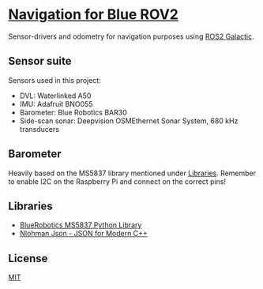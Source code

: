 # [Navigation for Blue ROV2](https://www.youtube.com/watch?v=dQw4w9WgXcQ)

Sensor-drivers and odometry for navigation purposes using [ROS2 Galactic](https://docs.ros.org/en/ros2_documentation/galactic/index.html).


## Sensor suite

Sensors used in this project:

* DVL: Waterlinked A50
* IMU: Adafruit BNO055
* Barometer: Blue Robotics BAR30
* Side-scan sonar: Deepvision OSMEthernet Sonar System, 680 kHz transducers

## Barometer

Heavily based on the MS5837 library mentioned under [Libraries](#libraries).
Remember to enable I2C on the Raspberry Pi and connect on the correct pins!


## Libraries

* [BlueRobotics MS5837 Python Library](https://github.com/bluerobotics/ms5837-python)
* [Nlohman Json - JSON for Modern C++ ](https://github.com/nlohmann/json)


## License
[MIT](https://choosealicense.com/licenses/mit/)
